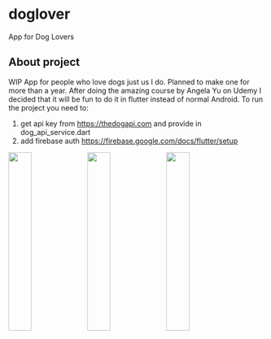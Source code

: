 # doglover

App for Dog Lovers

## About project
WIP
App for people who love dogs just us I do. Planned to make one for more than a year.
After doing the amazing course by Angela Yu on Udemy I decided that it will be fun to do it in flutter instead of normal Android.
To run the project you need to:
1) get api key from https://thedogapi.com and provide in  dog_api_service.dart
2) add firebase auth https://firebase.google.com/docs/flutter/setup

<img src="https://user-images.githubusercontent.com/7840940/129462229-2bd2c835-3711-4ca7-b90b-293e98af029a.png"  width="30%" height="30%">     <img src="https://user-images.githubusercontent.com/7840940/129462164-b74ef6a3-d64d-4303-a5bd-c72150c43874.png"  width="30%" height="30%">     <img src="https://user-images.githubusercontent.com/7840940/129462288-b7223fe0-64ec-4ea4-a28c-09b764d30d88.png"  width="30%" height="30%">
